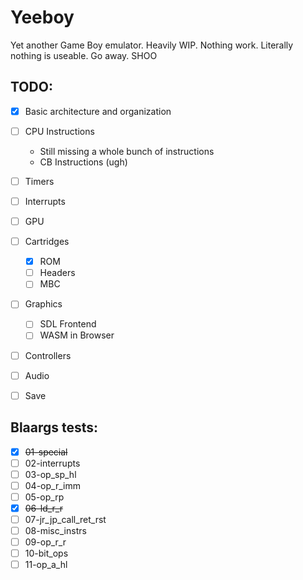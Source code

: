 # Yeeboy

Yet another Game Boy emulator.
Heavily WIP. Nothing work. Literally nothing is useable. Go away. SHOO

## TODO:

* [x] Basic architecture and organization
* [ ] CPU Instructions
  * Still missing a whole bunch of instructions
  * CB Instructions (ugh)
* [ ] Timers
* [ ] Interrupts
* [ ] GPU
* [ ] Cartridges
  * [x] ROM
  * [ ] Headers
  * [ ] MBC
* [ ] Graphics
  * [ ] SDL Frontend
  * [ ] WASM in Browser
* [ ] Controllers
* [ ] Audio
* [ ] Save


## Blaargs tests:

* [x] ~~01-special~~
* [ ] 02-interrupts
* [ ] 03-op_sp_hl
* [ ] 04-op_r_imm
* [ ] 05-op_rp
* [x] ~~06-ld_r_r~~
* [ ] 07-jr_jp_call_ret_rst
* [ ] 08-misc_instrs
* [ ] 09-op_r_r
* [ ] 10-bit_ops
* [ ] 11-op_a_hl